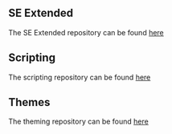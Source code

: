 ## SE Extended
The SE Extended repository can be found [here](https://github.com/bocajthomas/SE-Extended)

## Scripting
The scripting repository can be found [here](https://github.com/SE-Extended/Scripts)

## Themes 
The theming repository can be found [here](https://github.com/SE-Extended/Themes)

